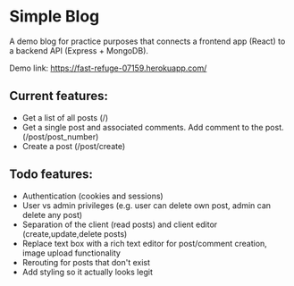 # Simple Blog
A demo blog for practice purposes that connects a frontend app (React) to a backend API (Express + MongoDB).

Demo link: https://fast-refuge-07159.herokuapp.com/
## Current features:
- Get a list of all posts (/)
- Get a single post and associated comments. Add comment to the post. (/post/post_number)
- Create a post (/post/create)
## Todo features:
- Authentication (cookies and sessions)
- User vs admin privileges (e.g. user can delete own post, admin can delete any post) 
- Separation of the client (read posts) and client editor (create,update,delete posts)
- Replace text box with a rich text editor for post/comment creation, image upload functionality
- Rerouting for posts that don't exist
- Add styling so it actually looks legit